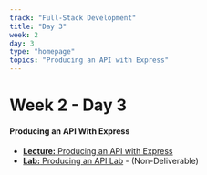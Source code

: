 ```yaml
---
track: "Full-Stack Development"
title: "Day 3"
week: 2
day: 3
type: "homepage"
topics: "Producing an API with Express"
---
```



# Week 2 - Day 3

#### Producing an API With Express

- [**Lecture:** Producing an API with Express](/full-stack-development/week-2/day-3/lecture-materials/producing-an-api-with-express/)
- [**Lab:** Producing an API Lab](/full-stack-development/week-2/day-3/labs/producing-an-api-lab/) - (Non-Deliverable)


